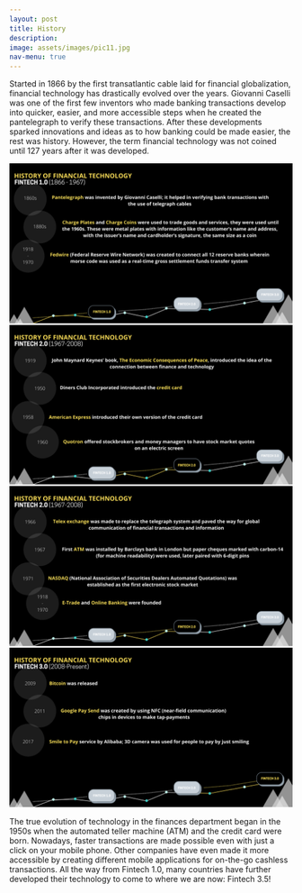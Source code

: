 ```yaml
---
layout: post
title: History
description: 
image: assets/images/pic11.jpg
nav-menu: true
---
```


Started in 1866 by the first transatlantic cable laid for financial globalization, financial technology has drastically evolved over the years. Giovanni Caselli was one of the first few inventors who made banking transactions develop into quicker, easier, and more accessible steps when he created the pantelegraph to verify these transactions. After these developments sparked innovations and ideas as to how banking could be made easier, the rest was history. However, the term financial technology was not coined until 127 years after it was developed. 

<span class="image main">
                    <img src="assets/images/1.png" alt="">
                </span>
<span class="image main">
                    <img src="assets/images/2.png" alt="">
                </span>
<span class="image main">
                    <img src="assets/images/3.png" alt="">
                </span>
<span class="image main">
                    <img src="assets/images/4.png" alt="">
                </span> 

The true evolution of technology in the finances department began in the 1950s when the automated teller machine (ATM) and the credit card were born. Nowadays, faster transactions are made possible even with just a click on your mobile phone. Other companies have even made it more accessible by creating different mobile applications for on-the-go cashless transactions. All the way from Fintech 1.0, many countries have further developed their technology to come to where we are now: Fintech 3.5!
